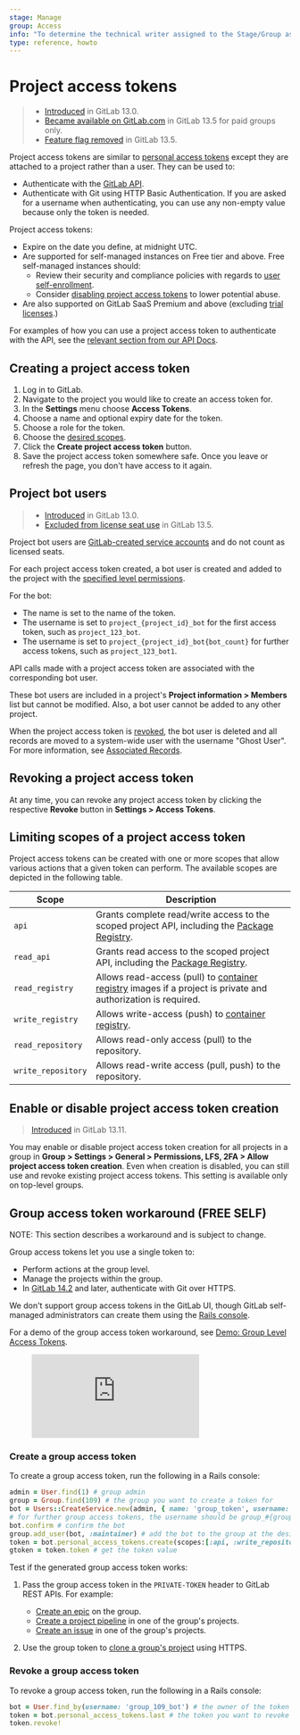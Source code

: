 ```yaml
---
stage: Manage
group: Access
info: "To determine the technical writer assigned to the Stage/Group associated with this page, see https://about.gitlab.com/handbook/engineering/ux/technical-writing/#assignments"
type: reference, howto
---
```


# Project access tokens

> - [Introduced](https://gitlab.com/gitlab-org/gitlab/-/issues/210181) in GitLab 13.0.
> - [Became available on GitLab.com](https://gitlab.com/gitlab-org/gitlab/-/issues/235765) in GitLab 13.5 for paid groups only.
> - [Feature flag removed](https://gitlab.com/gitlab-org/gitlab/-/issues/235765) in GitLab 13.5.

Project access tokens are similar to [personal access tokens](../../profile/personal_access_tokens.md)
except they are attached to a project rather than a user. They can be used to:

- Authenticate with the [GitLab API](../../../api/index.md#personalproject-access-tokens).
- Authenticate with Git using HTTP Basic Authentication. If you are asked for a username when
  authenticating, you can use any non-empty value because only the token is needed.

Project access tokens:

- Expire on the date you define, at midnight UTC.
- Are supported for self-managed instances on Free tier and above. Free self-managed instances
  should:
  - Review their security and compliance policies with regards to
    [user self-enrollment](../../admin_area/settings/sign_up_restrictions.md#disable-new-sign-ups).
  - Consider [disabling project access tokens](#enable-or-disable-project-access-token-creation) to 
    lower potential abuse.
- Are also supported on GitLab SaaS Premium and above (excluding [trial licenses](https://about.gitlab.com/free-trial/).)

For examples of how you can use a project access token to authenticate with the API, see the
[relevant section from our API Docs](../../../api/index.md#personalproject-access-tokens).

## Creating a project access token

1. Log in to GitLab.
1. Navigate to the project you would like to create an access token for.
1. In the **Settings** menu choose **Access Tokens**.
1. Choose a name and optional expiry date for the token.
1. Choose a role for the token.
1. Choose the [desired scopes](#limiting-scopes-of-a-project-access-token).
1. Click the **Create project access token** button.
1. Save the project access token somewhere safe. Once you leave or refresh
   the page, you don't have access to it again.

## Project bot users

> - [Introduced](https://gitlab.com/gitlab-org/gitlab/-/issues/210181) in GitLab 13.0.
> - [Excluded from license seat use](https://gitlab.com/gitlab-org/gitlab/-/issues/223695) in GitLab 13.5.

Project bot users are [GitLab-created service accounts](../../../subscriptions/self_managed/index.md#billable-users) and do not count as licensed seats.

For each project access token created, a bot user is created and added to the project with
the [specified level permissions](../../permissions.md#project-members-permissions).

For the bot:

- The name is set to the name of the token.
- The username is set to `project_{project_id}_bot` for the first access token, such as `project_123_bot`.
- The username is set to `project_{project_id}_bot{bot_count}` for further access tokens, such as `project_123_bot1`.

API calls made with a project access token are associated with the corresponding bot user.

These bot users are included in a project's **Project information > Members** list but cannot be modified. Also, a bot
user cannot be added to any other project.

When the project access token is [revoked](#revoking-a-project-access-token), the bot user is deleted
and all records are moved to a system-wide user with the username "Ghost User". For more
information, see [Associated Records](../../profile/account/delete_account.md#associated-records).

## Revoking a project access token

At any time, you can revoke any project access token by clicking the
respective **Revoke** button in **Settings > Access Tokens**.

## Limiting scopes of a project access token

Project access tokens can be created with one or more scopes that allow various
actions that a given token can perform. The available scopes are depicted in
the following table.

| Scope              |  Description |
| ------------------ |  ----------- |
| `api`              | Grants complete read/write access to the scoped project API, including the [Package Registry](../../packages/package_registry/index.md). |
| `read_api`         | Grants read access to the scoped project API, including the [Package Registry](../../packages/package_registry/index.md). |
| `read_registry`    | Allows read-access (pull) to [container registry](../../packages/container_registry/index.md) images if a project is private and authorization is required. |
| `write_registry`   | Allows write-access (push) to [container registry](../../packages/container_registry/index.md). |
| `read_repository`  | Allows read-only access (pull) to the repository. |
| `write_repository` | Allows read-write access (pull, push) to the repository. |

## Enable or disable project access token creation

> [Introduced](https://gitlab.com/gitlab-org/gitlab/-/issues/287707) in GitLab 13.11.

You may enable or disable project access token creation for all projects in a group in **Group > Settings > General > Permissions, LFS, 2FA > Allow project access token creation**.
Even when creation is disabled, you can still use and revoke existing project access tokens.
This setting is available only on top-level groups.

## Group access token workaround **(FREE SELF)**

NOTE:
This section describes a workaround and is subject to change.

Group access tokens let you use a single token to:

- Perform actions at the group level.
- Manage the projects within the group.
- In [GitLab 14.2](https://gitlab.com/gitlab-org/gitlab/-/issues/330718) and later, authenticate
  with Git over HTTPS.

We don't support group access tokens in the GitLab UI, though GitLab self-managed
administrators can create them using the [Rails console](../../../administration/operations/rails_console.md).

<div class="video-fallback">
  For a demo of the group access token workaround, see <a href="https://www.youtube.com/watch?v=W2fg1P1xmU0">Demo: Group Level Access Tokens</a>.
</div>
<figure class="video-container">
  <iframe src="https://www.youtube.com/embed/W2fg1P1xmU0" frameborder="0" allowfullscreen="true"> </iframe>
</figure>

### Create a group access token

To create a group access token, run the following in a Rails console:

```ruby
admin = User.find(1) # group admin
group = Group.find(109) # the group you want to create a token for
bot = Users::CreateService.new(admin, { name: 'group_token', username: "group_#{group.id}_bot", email: "group_#{group.id}_bot@example.com", user_type: :project_bot }).execute # create the group bot user
# for further group access tokens, the username should be group_#{group.id}_bot#{bot_count}, e.g. group_109_bot2, and their email should be group_109_bot2@example.com
bot.confirm # confirm the bot
group.add_user(bot, :maintainer) # add the bot to the group at the desired access level
token = bot.personal_access_tokens.create(scopes:[:api, :write_repository], name: 'group_token') # give it a PAT
gtoken = token.token # get the token value
```

Test if the generated group access token works:

1. Pass the group access token in the `PRIVATE-TOKEN` header to GitLab REST APIs. For example:

   - [Create an epic](../../../api/epics.md#new-epic) on the group.
   - [Create a project pipeline](../../../api/pipelines.md#create-a-new-pipeline)
     in one of the group's projects.
   - [Create an issue](../../../api/issues.md#new-issue) in one of the group's projects.

1. Use the group token to [clone a group's project](../../../gitlab-basics/start-using-git.md#clone-with-https)
   using HTTPS.

### Revoke a group access token

To revoke a group access token, run the following in a Rails console:

```ruby
bot = User.find_by(username: 'group_109_bot') # the owner of the token you want to revoke
token = bot.personal_access_tokens.last # the token you want to revoke
token.revoke!
```

